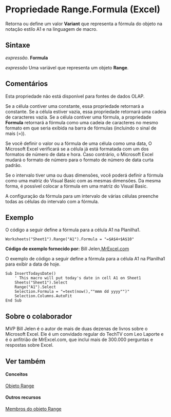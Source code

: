 
# Propriedade Range.Formula (Excel)

Retorna ou define um valor  **Variant** que representa a fórmula do objeto na notação estilo A1 e na linguagem de macro.


## Sintaxe

 _expressão_. **Formula**

 _expressão_ Uma variável que representa um objeto **Range**.


## Comentários

Esta propriedade não está disponível para fontes de dados OLAP.

Se a célula contiver uma constante, essa propriedade retornará a constante. Se a célula estiver vazia, essa propriedade retornará uma cadeia de caracteres vazia. Se a célula contiver uma fórmula, a propriedade  **Formula** retornará a fórmula como uma cadeia de caracteres no mesmo formato em que seria exibida na barra de fórmulas (incluindo o sinal de mais (=)).

Se você definir o valor ou a fórmula de uma célula como uma data, O Microsoft Excel verificará se a célula já está formatada com um dos formatos de número de data e hora. Caso contrário, o Microsoft Excel mudará o formato de número para o formato de número de data curta padrão.

Se o intervalo tiver uma ou duas dimensões, você poderá definir a fórmula como uma matriz do Visual Basic com as mesmas dimensões. Da mesma forma, é possível colocar a fórmula em uma matriz do Visual Basic.

A configuração da fórmula para um intervalo de várias células preenche todas as células do intervalo com a fórmula.


## Exemplo

O código a seguir define a fórmula para a célula A1 na Planilha1.


```
Worksheets("Sheet1").Range("A1").Formula = "=$A$4+$A$10"
```



 **Código de exemplo fornecido por:** Bill Jelen,[MrExcel.com](http://www.mrexcel.com/)

O exemplo de código a seguir define a fórmula para a célula A1 na Planilha1 para exibir a data de hoje.




```
Sub InsertTodaysDate() 
    ' This macro will put today's date in cell A1 on Sheet1 
    Sheets("Sheet1").Select 
    Range("A1").Select 
    Selection.Formula = "=text(now(),""mmm dd yyyy"")" 
    Selection.Columns.AutoFit 
End Sub
```


## Sobre o colaborador
<a name="AboutContributor"> </a>

MVP Bill Jelen é o autor de mais de duas dezenas de livros sobre o Microsoft Excel. Ele é um convidado regular do TechTV com Leo Laporte e é o anfitrião de MrExcel.com, que inclui mais de 300.000 perguntas e respostas sobre Excel.


## Ver também
<a name="AboutContributor"> </a>


#### Conceitos


[Objeto Range](b8207778-0dcc-4570-1234-f130532cc8cd.md)
#### Outros recursos


[Membros do objeto Range](4336bf81-1e63-7e44-1792-baf366a027a7.md)